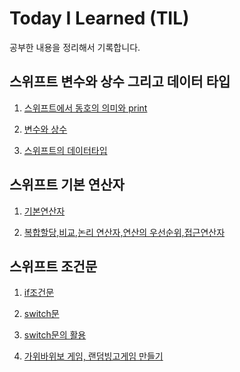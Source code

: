 # Today I Learned (TIL)

공부한 내용을 정리해서 기록합니다.


## 스위프트 변수와 상수 그리고 데이터 타입
1. [스위프트에서 동호의 의미와 print](./스위프트%20문법/스위프트에서%20등호의%20의미와%20print.md)

2. [변수와 상수](./스위프트%20문법/변수와%20상수.md)

3. [스위프트의 데이터타입](./스위프트%20문법/스위프트의%20데이터타입.md)

## 스위프트 기본 연산자

1. [기본연산자](./스위프트%20문법/기본연산자.md)

2. [복합할당,비교,논리 연산자,연산의 우선순위,접근연산자](./스위프트%20문법/복합할당%2C비교%2C논리%20연산자%2C연산의%20우선순위%2C접근연산자.md)

## 스위프트 조건문

1. [if조건문](./스위프트%20문법/if%20조건문.md)

2. [switch문](./스위프트%20문법/switcch문.md)

3. [switch문의 활용]()

3. [가위바위보 게임, 랜덤빙고게임 만들기]()